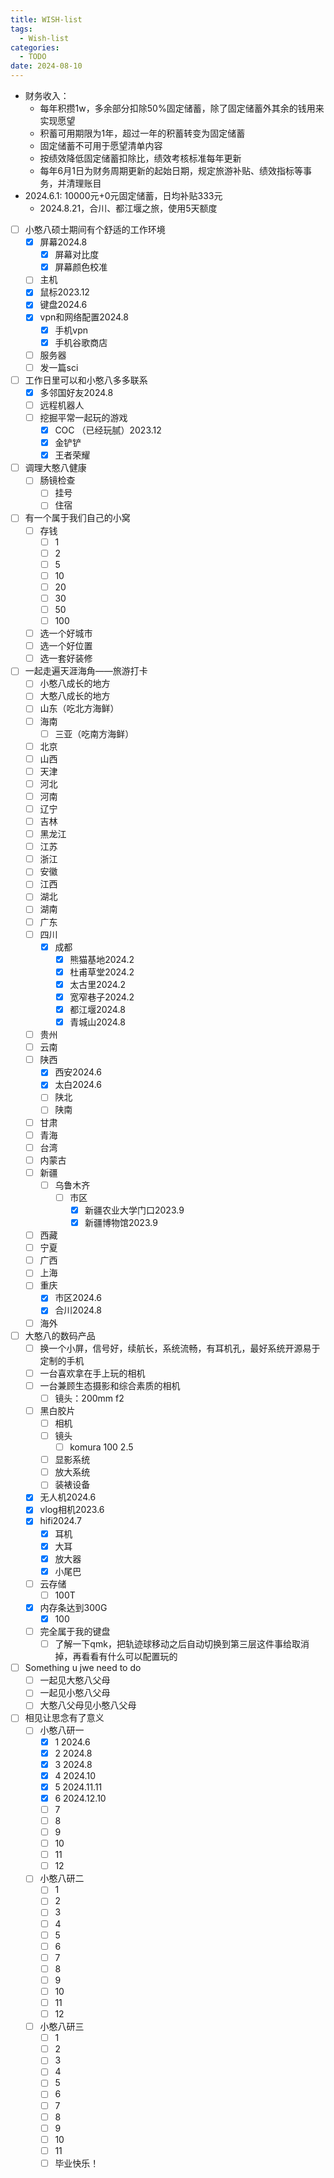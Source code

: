 ```yaml
---
title: WISH-list
tags:
  - Wish-list
categories:
  - TODO
date: 2024-08-10
---
```


-  财务收入：
	- 每年积攒1w，多余部分扣除50%固定储蓄，除了固定储蓄外其余的钱用来实现愿望
	-  积蓄可用期限为1年，超过一年的积蓄转变为固定储蓄
	- 固定储蓄不可用于愿望清单内容
	- 按绩效降低固定储蓄扣除比，绩效考核标准每年更新
	- 每年6月1日为财务周期更新的起始日期，规定旅游补贴、绩效指标等事务，并清理账目
- 2024.6.1: 10000元+0元固定储蓄，日均补贴333元
	- 2024.8.21，合川、都江堰之旅，使用5天额度

- [ ] 小憨八硕士期间有个舒适的工作环境 
	- [x] 屏幕2024.8
		- [x] 屏幕对比度
		- [x] 屏幕颜色校准
	- [ ] 主机
	- [x] 鼠标2023.12
	- [x] 键盘2024.6
	- [x] vpn和网络配置2024.8
		- [x] 手机vpn
		- [x] 手机谷歌商店
	- [ ] 服务器
	- [ ] 发一篇sci
- [ ]  工作日里可以和小憨八多多联系
	- [x] 多邻国好友2024.8
	- [ ] 远程机器人
	- [ ] 挖掘平常一起玩的游戏
		- [x] COC （已经玩腻）2023.12
		- [x] 金铲铲
		- [x] 王者荣耀
- [ ] 调理大憨八健康
	- [ ] 肠镜检查
		- [ ] 挂号
		- [ ] 住宿
- [ ] 有一个属于我们自己的小窝
	- [ ] 存钱
		- [ ] 1
		- [ ] 2
		- [ ] 5
		- [ ] 10
		- [ ] 20
		- [ ] 30
		- [ ] 50
		- [ ] 100
	- [ ] 选一个好城市
	- [ ] 选一个好位置
	- [ ] 选一套好装修
- [ ] 一起走遍天涯海角——旅游打卡
	- [ ] 小憨八成长的地方
	- [ ] 大憨八成长的地方
	- [ ] 山东（吃北方海鲜）
	- [ ] 海南
		- [ ] 三亚（吃南方海鲜）
	- [ ] 北京
	- [ ] 山西
	- [ ] 天津
	- [ ] 河北
	- [ ] 河南
	- [ ] 辽宁
	- [ ] 吉林
	- [ ] 黑龙江
	- [ ] 江苏
	- [ ] 浙江
	- [ ] 安徽
	- [ ] 江西
	- [ ] 湖北
	- [ ] 湖南
	- [ ] 广东
	- [ ] 四川
		- [x] 成都
			- [x] 熊猫基地2024.2
			- [x] 杜甫草堂2024.2
			- [x] 太古里2024.2
			- [x] 宽窄巷子2024.2
			- [x] 都江堰2024.8
			- [x] 青城山2024.8
	- [ ] 贵州
	- [ ] 云南
	- [ ] 陕西
		- [x] 西安2024.6
		- [x] 太白2024.6
		- [ ] 陕北
		- [ ] 陕南
	- [ ] 甘肃
	- [ ] 青海
	- [ ] 台湾
	- [ ] 内蒙古
	- [ ] 新疆
		- [ ] 乌鲁木齐
			- [ ] 市区
				- [x] 新疆农业大学门口2023.9
				- [x] 新疆博物馆2023.9
	- [ ] 西藏
	- [ ] 宁夏
	- [ ] 广西
	- [ ] 上海
	- [ ] 重庆
		- [x] 市区2024.6
		- [x] 合川2024.8
	- [ ] 海外
- [ ] 大憨八的数码产品
	- [ ] 换一个小屏，信号好，续航长，系统流畅，有耳机孔，最好系统开源易于定制的手机
	- [ ] 一台喜欢拿在手上玩的相机
	- [ ] 一台兼顾生态摄影和综合素质的相机
		- [ ] 镜头：200mm f2 
	- [ ] 黑白胶片
		- [ ] 相机
		- [ ] 镜头
			- [ ] komura 100 2.5
		- [ ] 显影系统
		- [ ] 放大系统
		- [ ] 装裱设备
	- [x] 无人机2024.6
	- [x] vlog相机2023.6
	- [x] hifi2024.7
		- [x] 耳机
		- [x] 大耳
		- [x] 放大器
		- [x] 小尾巴
	- [ ] 云存储
		- [ ] 100T
	- [x] 内存条达到300G
		- [x] 100
	- [ ] 完全属于我的键盘
		- [ ] 了解一下qmk，把轨迹球移动之后自动切换到第三层这件事给取消掉，再看看有什么可以配置玩的
- [ ] Something u jwe need to do
	- [ ] 一起见大憨八父母
	- [ ] 一起见小憨八父母
	- [ ] 大憨八父母见小憨八父母
- [ ] 相见让思念有了意义
	- [ ] 小憨八研一
		- [x] 1 2024.6
		- [x] 2 2024.8
		- [x] 3 2024.8
		- [x] 4 2024.10
		- [x] 5 2024.11.11
		- [x] 6 2024.12.10
		- [ ] 7
		- [ ] 8
		- [ ] 9
		- [ ] 10
		- [ ] 11
		- [ ] 12
	- [ ] 小憨八研二
		- [ ] 1
		- [ ] 2
		- [ ] 3
		- [ ] 4
		- [ ] 5
		- [ ] 6
		- [ ] 7
		- [ ] 8
		- [ ] 9
		- [ ] 10
		- [ ] 11
		- [ ] 12
	- [ ] 小憨八研三
		- [ ] 1
		- [ ] 2
		- [ ] 3
		- [ ] 4
		- [ ] 5
		- [ ] 6
		- [ ] 7
		- [ ] 8
		- [ ] 9
		- [ ] 10
		- [ ] 11
		- [ ] 毕业快乐！